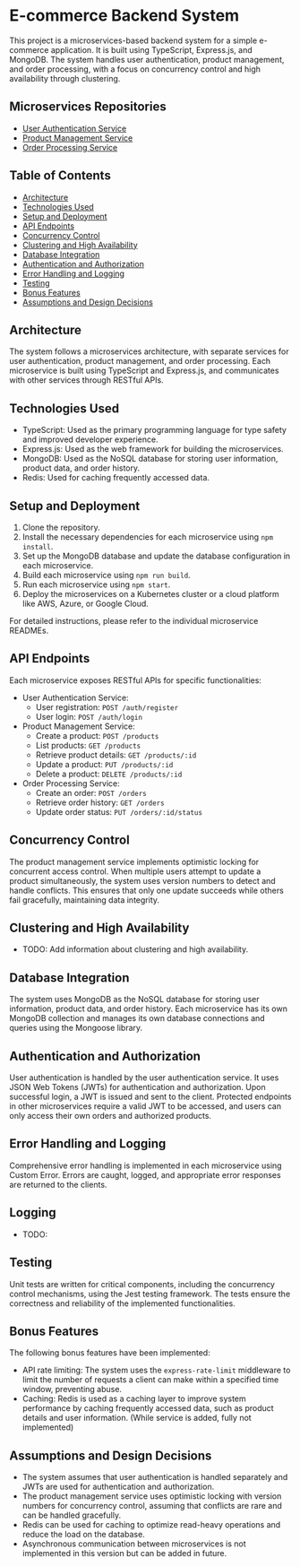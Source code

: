 # E-commerce Backend System

This project is a microservices-based backend system for a simple e-commerce application. It is built using TypeScript, Express.js, and MongoDB. The system handles user authentication, product management, and order processing, with a focus on concurrency control and high availability through clustering.


## Microservices Repositories
- [User Authentication Service](https://github.com/sobebarali/user-auth-service)
- [Product Management Service](https://github.com/sobebarali/product-management-service)
- [Order Processing Service](https://github.com/sobebarali/order-service)

## Table of Contents

- [Architecture](#architecture)
- [Technologies Used](#technologies-used)
- [Setup and Deployment](#setup-and-deployment)
- [API Endpoints](#api-endpoints)
- [Concurrency Control](#concurrency-control)
- [Clustering and High Availability](#clustering-and-high-availability)
- [Database Integration](#database-integration)
- [Authentication and Authorization](#authentication-and-authorization)
- [Error Handling and Logging](#error-handling-and-logging)
- [Testing](#testing)
- [Bonus Features](#bonus-features)
- [Assumptions and Design Decisions](#assumptions-and-design-decisions)

## Architecture

The system follows a microservices architecture, with separate services for user authentication, product management, and order processing. Each microservice is built using TypeScript and Express.js, and communicates with other services through RESTful APIs.

## Technologies Used

- TypeScript: Used as the primary programming language for type safety and improved developer experience.
- Express.js: Used as the web framework for building the microservices.
- MongoDB: Used as the NoSQL database for storing user information, product data, and order history.
- Redis: Used for caching frequently accessed data.

## Setup and Deployment

1. Clone the repository.
2. Install the necessary dependencies for each microservice using `npm install`.
3. Set up the MongoDB database and update the database configuration in each microservice.
4. Build each microservice using `npm run build`.
5. Run each microservice using `npm start`.
6. Deploy the microservices on a Kubernetes cluster or a cloud platform like AWS, Azure, or Google Cloud.

For detailed instructions, please refer to the individual microservice READMEs.

## API Endpoints

Each microservice exposes RESTful APIs for specific functionalities:

- User Authentication Service:
  - User registration: `POST /auth/register`
  - User login: `POST /auth/login`
- Product Management Service:
  - Create a product: `POST /products`
  - List products: `GET /products`
  - Retrieve product details: `GET /products/:id`
  - Update a product: `PUT /products/:id`
  - Delete a product: `DELETE /products/:id`
- Order Processing Service:
  - Create an order: `POST /orders`
  - Retrieve order history: `GET /orders`
  - Update order status: `PUT /orders/:id/status`


## Concurrency Control

The product management service implements optimistic locking for concurrent access control. When multiple users attempt to update a product simultaneously, the system uses version numbers to detect and handle conflicts. This ensures that only one update succeeds while others fail gracefully, maintaining data integrity.

## Clustering and High Availability

- TODO: Add information about clustering and high availability.

## Database Integration

The system uses MongoDB as the NoSQL database for storing user information, product data, and order history. Each microservice has its own MongoDB collection and manages its own database connections and queries using the Mongoose library.

## Authentication and Authorization

User authentication is handled by the user authentication service. It uses JSON Web Tokens (JWTs) for authentication and authorization. Upon successful login, a JWT is issued and sent to the client. Protected endpoints in other microservices require a valid JWT to be accessed, and users can only access their own orders and authorized products.

## Error Handling and Logging

Comprehensive error handling is implemented in each microservice using Custom Error. Errors are caught, logged, and appropriate error responses are returned to the clients.

## Logging

- TODO: 

## Testing

Unit tests are written for critical components, including the concurrency control mechanisms, using the Jest testing framework. The tests ensure the correctness and reliability of the implemented functionalities.

## Bonus Features

The following bonus features have been implemented:

- API rate limiting: The system uses the `express-rate-limit` middleware to limit the number of requests a client can make within a specified time window, preventing abuse.
- Caching: Redis is used as a caching layer to improve system performance by caching frequently accessed data, such as product details and user information. (While service is added, fully not implemented)

## Assumptions and Design Decisions

- The system assumes that user authentication is handled separately and JWTs are used for authentication and authorization.
- The product management service uses optimistic locking with version numbers for concurrency control, assuming that conflicts are rare and can be handled gracefully.
- Redis can be used for caching to optimize read-heavy operations and reduce the load on the database.
- Asynchronous communication between microservices is not implemented in this version but can be added in future.